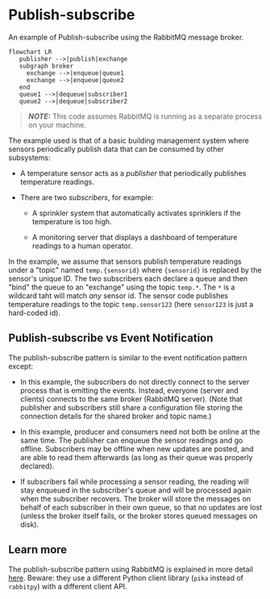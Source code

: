 # Publish-subscribe

An example of Publish-subscribe using the RabbitMQ message broker.

```mermaid
flowchart LR
   publisher -->|publish|exchange
   subgraph broker
     exchange -->|enqueue|queue1
     exchange -->|enqueue|queue2
   end
   queue1 -->|dequeue|subscriber1
   queue2 -->|dequeue|subscriber2
```

> **_NOTE:_** This code assumes RabbitMQ is running as a separate process on your machine.

The example used is that of a basic building management system where sensors periodically publish data that can be consumed by other subsystems:

  * A temperature sensor acts as a *publisher* that periodically publishes temperature readings.

  * There are two *subscribers*, for example:
  
    * A sprinkler system that automatically activates sprinklers if the temperature is too high.
    
    * A monitoring server that displays a dashboard of temperature readings to a human operator.

In the example, we assume that sensors publish temperature readings under a "topic" named `temp.{sensorid}` where `{sensorid}` is replaced by the sensor's unique ID. The two subscribers each declare a queue and then "bind" the queue to an "exchange" using the topic `temp.*`. The `*` is a wildcard taht will match *any* sensor id. The sensor code publishes temperature readings to the topic `temp.sensor123` (here `sensor123` is just a hard-coded id).

## Publish-subscribe vs Event Notification

The publish-subscribe pattern is similar to the event notification pattern except:

  * In this example, the subscribers do not directly connect to the server process that is emitting the events. Instead, everyone (server and clients) connects to the same broker (RabbitMQ server). (Note that publisher and subscribers still share a configuration file storing the connection details for the shared broker and topic name.)
  
  * In this example, producer and consumers need not both be online at the same time. The publisher can enqueue the sensor readings and go offline. Subscribers may be offline when new updates are posted, and are able to read them afterwards (as long as their queue was properly declared).
  
  * If subscribers fail while processing a sensor reading, the reading will stay enqueued in the subscriber's queue and will be processed again when the subscriber recovers. The broker will store the messages on behalf of each subscriber in their own queue, so that no updates are lost (unless the broker itself fails, or the broker stores queued messages on disk).

## Learn more

The publish-subscribe pattern using RabbitMQ is explained in more detail [here](https://www.rabbitmq.com/tutorials/tutorial-three-python.html). Beware: they use a different Python client library (`pika` instead of `rabbitpy`) with a different client API.